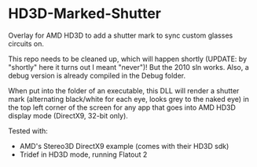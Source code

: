 # HD3D-Marked-Shutter
Overlay for AMD HD3D to add a shutter mark to sync custom glasses circuits on.

This repo needs to be cleaned up, which will happen shortly (UPDATE: by "shortly" here it turns out I meant "never")! But the 2010 sln works. Also, a debug version is already compiled in the Debug folder.

When put into the folder of an executable, this DLL will render a shutter mark (alternating black/white for each eye, looks grey to the naked eye) in the top left corner of the screen for any app that goes into AMD HD3D display mode (DirectX9, 32-bit only).

Tested with:
- AMD's Stereo3D DirectX9 example (comes with their HD3D sdk)
- Tridef in HD3D mode, running Flatout 2
